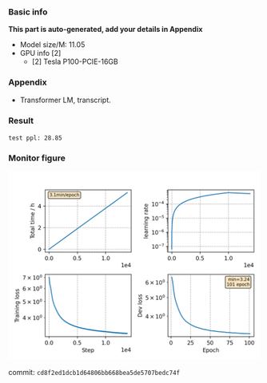 ### Basic info

**This part is auto-generated, add your details in Appendix**

* Model size/M: 11.05
* GPU info \[2\]
  * \[2\] Tesla P100-PCIE-16GB

### Appendix

* Transformer LM, transcript.

### Result
```
test ppl: 28.85
```

### Monitor figure
![monitor](./monitor.png)

commit: `cd8f2ed1dcb1d64806bb668bea5de5707bedc74f`
